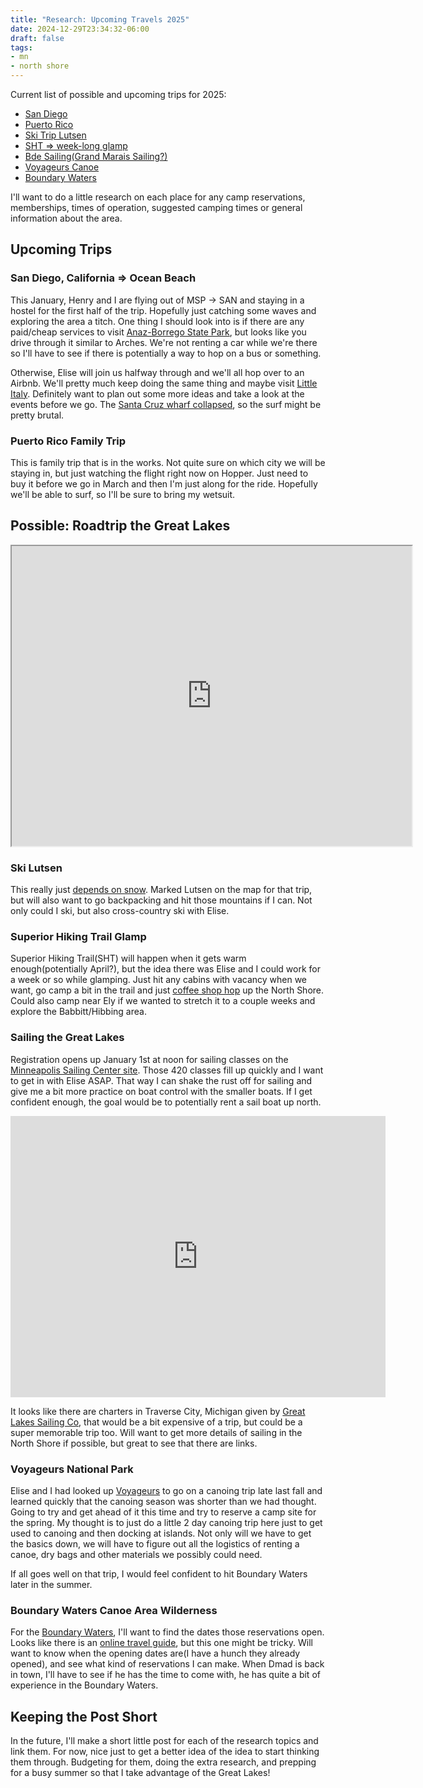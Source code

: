 ```yaml
---
title: "Research: Upcoming Travels 2025"
date: 2024-12-29T23:34:32-06:00
draft: false
tags:
- mn
- north shore
---
```


Current list of possible and upcoming trips for 2025:

- [San Diego](#san-diego-california--ocean-beach)
- [Puerto Rico](#puerto-rico-family-trip)
- [Ski Trip Lutsen](#ski-lutsen)
- [SHT => week-long glamp](#superior-hiking-trail-glamp)
- [Bde Sailing(Grand Marais Sailing?)](#sailing-the-great-lakes)
- [Voyageurs Canoe](#voyageurs-national-park)
- [Boundary Waters](#boundary-waters-canoe-area-wilderness)


I'll want to do a little research on each place for any camp reservations,
memberships, times of operation, suggested camping times or general
information about the area.

## Upcoming Trips

### San Diego, California => Ocean Beach

This January, Henry and I are flying out of MSP -> SAN and staying in a hostel
for the first half of the trip. Hopefully just catching some waves and exploring
the area a titch. One thing I should look into is if there are any paid/cheap
services to visit [Anaz-Borrego State Park][], but looks like you drive through
it similar to Arches. We're not renting a car while we're there so I'll have to
see if there is potentially a way to hop on a bus or something.

Otherwise, Elise will join us halfway through and we'll all hop over to an
Airbnb. We'll pretty much keep doing the same thing and maybe visit [Little
Italy][]. Definitely want to plan out some more ideas and take a look at the
events before we go. The [Santa Cruz wharf collapsed][], so the surf might be
pretty brutal.

### Puerto Rico Family Trip

This is family trip that is in the works. Not quite sure on which city we will
be staying in, but just watching the flight right now on Hopper. Just need to
buy it before we go in March and then I'm just along for the ride. Hopefully
we'll be able to surf, so I'll be sure to bring my wetsuit.

## Possible: Roadtrip the Great Lakes

<iframe src="https://www.google.com/maps/d/embed?mid=1vHWUyCcXoXI_7KsW8sTR67b0i63tUdI&ehbc=2E312F" width="640" height="480"></iframe>

### Ski Lutsen

This really just [depends on snow][]. Marked Lutsen on the map for that trip,
but will also want to go backpacking and hit those mountains if I can. Not only
could I ski, but also cross-country ski with Elise.

### Superior Hiking Trail Glamp

Superior Hiking Trail(SHT) will happen when it gets warm enough(potentially
April?), but the idea there was Elise and I could work for a week or so while
glamping. Just hit any cabins with vacancy when we want, go camp a bit in the
trail and just [coffee shop hop][] up the North Shore. Could also camp near Ely
if we wanted to stretch it to a couple weeks and explore the Babbitt/Hibbing
area.

### Sailing the Great Lakes

Registration opens up January 1st at noon for sailing classes on the [Minneapolis
Sailing Center site][]. Those 420 classes fill up quickly and I want to get in
with Elise ASAP. That way I can shake the rust off for sailing and give me a bit
more practice on boat control with the smaller boats. If I get confident enough,
the goal would be to potentially rent a sail boat up north.

<iframe src="https://www.google.com/maps/embed?pb=!1m18!1m12!1m3!1d3923812.402536819!2d-89.7011060847916!3d44.325921255783584!2m3!1f0!2f0!3f0!3m2!1i1024!2i768!4f13.1!3m3!1m2!1s0x881e32b2d7da29dd%3A0x47bfdc3f3f745621!2sTraverse%20City%2C%20MI!5e0!3m2!1sen!2sus!4v1735540579052!5m2!1sen!2sus" width="600" height="450" style="border:0;" allowfullscreen="" loading="lazy" referrerpolicy="no-referrer-when-downgrade"></iframe>

It looks like there are charters in Traverse City, Michigan given by [Great Lakes
Sailing Co][], that would be a bit expensive of a trip, but could be a super
memorable trip too. Will want to get more details of sailing in the North Shore
if possible, but great to see that there are links.

### Voyageurs National Park

Elise and I had looked up [Voyageurs][] to go on a canoing trip late last fall
and learned quickly that the canoing season was shorter than we had thought.
Going to try and get ahead of it this time and try to reserve a camp site for
the spring. My thought is to just do a little 2 day canoing trip here just to
get used to canoing and then docking at islands. Not only will we have to get
the basics down, we will have to figure out all the logistics of renting a
canoe, dry bags and other materials we possibly could need.

If all goes well on that trip, I would feel confident to hit Boundary Waters
later in the summer.

### Boundary Waters Canoe Area Wilderness

For the [Boundary Waters][], I'll want to find the dates those reservations
open. Looks like there is an [online travel guide][], but this one might be
tricky. Will want to know when the opening dates are(I have a hunch they already
opened), and see what kind of reservations I can make. When Dmad is back in
town, I'll have to see if he has the time to come with, he has quite a bit of
experience in the Boundary Waters.

## Keeping the Post Short

In the future, I'll make a short little post for each of the research topics and
link them. For now, nice just to get a better idea of the idea to start thinking
them through. Budgeting for them, doing the extra research, and prepping for a
busy summer so that I take advantage of the Great Lakes!

[Anaz-Borrego State Park]: https://en.wikipedia.org/wiki/Anza-Borrego_Desert_State_Park
[Boundary Waters]: https://www.exploreminnesota.com/iconic-destinations/boundary-waters
[coffee shop hop]: https://northshorevisitor.com/business/timber-coffee-company/
[depends on snow]: https://www.lutsen.com/mountain-info/daily-snow-report
[Great Lakes Sailing Co]: https://www.greatlakessailingco.com/charters/
[Little Italy]: https://www.sandiego.org/explore/downtown-urban/little-italy.aspx
[Minneapolis Sailing Center site]: https://sailmpls.org/
[online travel guide]: https://digital.milespartnership.com/publication/?i=834702&p=12&view=issueViewer
[Santa Cruz wharf collapsed]: https://www.ksbw.com/article/santa-cruz-california-partial-wharf-collapse/63293469
[Voyageurs]: https://en.wikipedia.org/wiki/Voyageurs_National_Park
